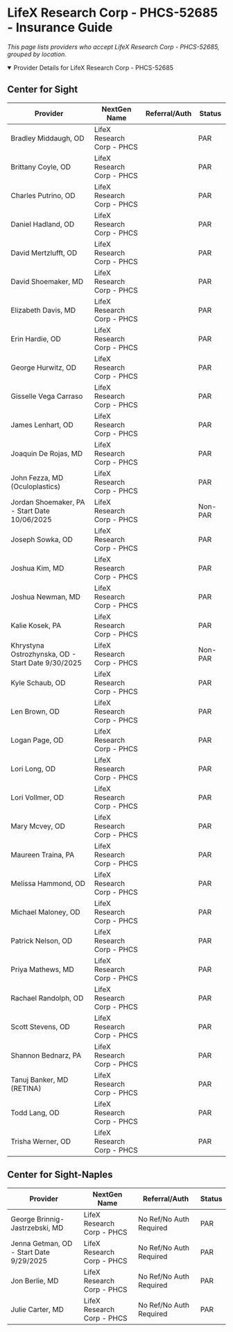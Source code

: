 # LifeX Research Corp - PHCS-52685 - Insurance Guide

*This page lists providers who accept LifeX Research Corp - PHCS-52685, grouped by location.*

<details open><summary>Provider Details for LifeX Research Corp - PHCS-52685</summary>

## Center for Sight

| Provider | NextGen Name | Referral/Auth | Status |
|----------|-------------|--------------|--------|
| Bradley Middaugh, OD | LifeX Research Corp - PHCS |  | PAR |
| Brittany Coyle, OD | LifeX Research Corp - PHCS |  | PAR |
| Charles Putrino, OD | LifeX Research Corp - PHCS |  | PAR |
| Daniel Hadland, OD | LifeX Research Corp - PHCS |  | PAR |
| David Mertzlufft, OD | LifeX Research Corp - PHCS |  | PAR |
| David Shoemaker, MD | LifeX Research Corp - PHCS |  | PAR |
| Elizabeth Davis, MD | LifeX Research Corp - PHCS |  | PAR |
| Erin Hardie, OD | LifeX Research Corp - PHCS |  | PAR |
| George Hurwitz, OD | LifeX Research Corp - PHCS |  | PAR |
| Gisselle Vega Carraso | LifeX Research Corp - PHCS |  | PAR |
| James Lenhart, OD | LifeX Research Corp - PHCS |  | PAR |
| Joaquin De Rojas, MD | LifeX Research Corp - PHCS |  | PAR |
| John Fezza, MD (Oculoplastics) | LifeX Research Corp - PHCS |  | PAR |
| Jordan Shoemaker, PA - Start Date 10/06/2025 | LifeX Research Corp - PHCS |  | Non-PAR |
| Joseph Sowka, OD | LifeX Research Corp - PHCS |  | PAR |
| Joshua Kim, MD | LifeX Research Corp - PHCS |  | PAR |
| Joshua Newman, MD | LifeX Research Corp - PHCS |  | PAR |
| Kalie Kosek, PA | LifeX Research Corp - PHCS |  | PAR |
| Khrystyna Ostrozhynska, OD - Start Date 9/30/2025 | LifeX Research Corp - PHCS |  | Non-PAR |
| Kyle Schaub, OD | LifeX Research Corp - PHCS |  | PAR |
| Len Brown, OD | LifeX Research Corp - PHCS |  | PAR |
| Logan Page, OD | LifeX Research Corp - PHCS |  | PAR |
| Lori Long, OD | LifeX Research Corp - PHCS |  | PAR |
| Lori Vollmer, OD | LifeX Research Corp - PHCS |  | PAR |
| Mary Mcvey, OD | LifeX Research Corp - PHCS |  | PAR |
| Maureen Traina, PA | LifeX Research Corp - PHCS |  | PAR |
| Melissa Hammond, OD | LifeX Research Corp - PHCS |  | PAR |
| Michael Maloney, OD | LifeX Research Corp - PHCS |  | PAR |
| Patrick Nelson, OD | LifeX Research Corp - PHCS |  | PAR |
| Priya Mathews, MD | LifeX Research Corp - PHCS |  | PAR |
| Rachael Randolph, OD | LifeX Research Corp - PHCS |  | PAR |
| Scott Stevens, OD | LifeX Research Corp - PHCS |  | PAR |
| Shannon Bednarz, PA | LifeX Research Corp - PHCS |  | PAR |
| Tanuj Banker, MD (RETINA) | LifeX Research Corp - PHCS |  | PAR |
| Todd Lang, OD | LifeX Research Corp - PHCS |  | PAR |
| Trisha Werner, OD | LifeX Research Corp - PHCS |  | PAR |

## Center for Sight-Naples

| Provider | NextGen Name | Referral/Auth | Status |
|----------|-------------|--------------|--------|
| George Brinnig-Jastrzebski, MD | LifeX Research Corp - PHCS | No Ref/No Auth Required | PAR |
| Jenna Getman, OD - Start Date 9/29/2025 | LifeX Research Corp - PHCS | No Ref/No Auth Required | PAR |
| Jon Berlie, MD | LifeX Research Corp - PHCS | No Ref/No Auth Required | PAR |
| Julie Carter, MD | LifeX Research Corp - PHCS | No Ref/No Auth Required | PAR |

</details>

